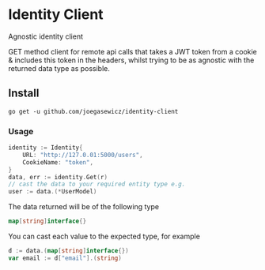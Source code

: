 # Identity Client
Agnostic identity client

GET method client for remote api calls that takes a JWT token from
a cookie & includes this token in the headers, whilst trying to be as agnostic with
the returned data type as possible.
## Install
```
go get -u github.com/joegasewicz/identity-client
```

### Usage
```go
identity := Identity{
	URL: "http://127.0.01:5000/users",
	CookieName: "token",
}
data, err := identity.Get(r)
// cast the data to your required entity type e.g.
user := data.(*UserModel)
```
The data returned will be of the following type
```go
map[string]interface{}
```

You can cast each value to the expected type, for example
```go
d := data.(map[string]interface{})
var email := d["email"].(string)
```